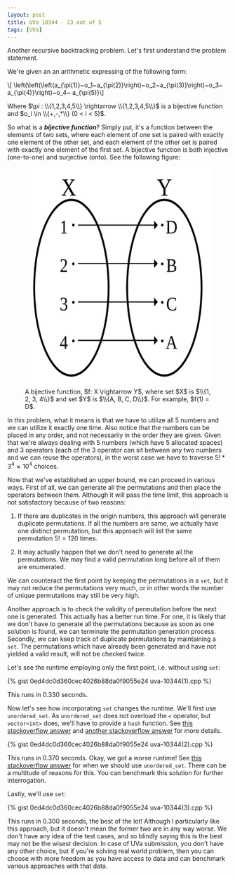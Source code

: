 ```yaml
---
layout: post
title: UVa 10344 - 23 out of 5
tags: [UVa]
---
```


Another recursive backtracking problem. Let's first understand the problem statement.

We're given an an arithmetic expressing of the following form:

\\[ \left(\left(\left(a_{\pi(1)}~o_1~a_{\pi(2)}\right)~o_2~a_{\pi(3)}\right)~o_3~ a_{\pi(4)}\right)~o_4~ a_{\pi(5)}\\]

Where $\pi : \\{1,2,3,4,5\\} \rightarrow \\{1,2,3,4,5\\}$ is a bijective function and $o_i \in \\{+,-,*\\} (0 < i < 5)$. 

So what is a ***bijective function***? Simply put, it's a function between the elements of two sets, where each element of one set is paired with exactly one element of the other set, and each element of the other set is paired with exactly one element of the first set. A bijective function is both injective (one-to-one) and surjective (onto). See the following figure: 

<figure>
<img src="/assets/img/programming_topics/bijective_function.png" width="700" height="500" class="center">
<figcaption> A bijective function, $f: X \rightarrow Y$, where set $X$ is $\\{1, 2, 3, 4\\}$ and set $Y$ is $\\{A, B, C, D\\}$. For example, $f(1) = D$. </figcaption>  
</figure>

In this problem, what it means is that we have to utilize all $5$ numbers and we can utilize it exactly one time. Also notice that the numbers can be placed in any order, and not necessarily in the order they are given. Given that we're always dealing with $5$ numbers (which have $5$ allocated spaces) and $3$ operators (each of the $3$ operator can sit between any two numbers and we can reuse the operators), in the worst case we have to traverse $5! * 3^4 \approx 10^4$ choices. 

Now that we've established an upper bound, we can proceed in various ways. First of all, we can generate all the permutations and then place the operators between them. Although it will pass the time limit, this approach is not satisfactory because of two reasons:
1. If there are duplicates in the origin numbers, this approach will generate duplicate permutations. If all the numbers are same, we actually have one distinct permutation, but this approach will list the same permutation  $5! = 120$ times.  

2. It may actually happen that we don't need to generate all the permutations. We may find a valid permutation long before all of them are enumerated. 

We can counteract the first point by keeping the permutations in a ``set``, but it may not reduce the permutations very much, or in other words the number of unique permutations may still be very high.

Another approach is to check the validity of permutation before the next one is generated. This actually has a better run time. For one, it is likely that we don't have to generate all the permutations because as soon as one solution is found, we can terminate the permutation generation process. Secondly, we can keep track of duplicate permutations by maintaining a ``set``. The permutations which have already been generated and have not yielded a valid result, will not be checked twice. 

Let's see the runtime employing only the first point, i.e. without using ``set``:
<!-- 
unordered set -> 0.370 (runtime generation)
set -> 0.300 (runtime generation)
vector -> 0.330 -->

{% gist 0ed4dc0d360cec4026b88da0f9055e24 uva-10344(1).cpp %}

This runs in $0.330$ seconds. 

Now let's see how incorporating ``set`` changes the runtime. We'll first use ``unordered_set``. As ``unordered_set`` does not overload the ``<`` operator, but ``vector<int>`` does, we'll have to provide a ``hash`` function. See [this stackoverflow answer](https://stackoverflow.com/questions/1349734/why-would-anyone-use-set-instead-of-unordered-set/52203931#52203931) and [another stackoverflow answer](https://stackoverflow.com/questions/29855908/c-unordered-set-of-vectors/29855973#29855973) for more details.

{% gist 0ed4dc0d360cec4026b88da0f9055e24 uva-10344(2).cpp %}

This runs in $0.370$ seconds. Okay, we got a worse runtime! See [this stackoverflow answer](https://stackoverflow.com/questions/1349734/why-would-anyone-use-set-instead-of-unordered-set/1349883#1349883) for when we should use ``unordered_set``. There can be a multitude of reasons for this. You can benchmark this solution for further interrogation. 

Lastly, we'll use ``set``: 

{% gist 0ed4dc0d360cec4026b88da0f9055e24 uva-10344(3).cpp %}

This runs in $0.300$ seconds, the best of the lot! Although I particularly like this approach, but it doesn't mean the former two are in any way worse. We don't have any idea of the test cases, and so blindly saying this is the best may not be the wisest decision. In case of UVa submission, you don't have any other choice, but if you're solving real world problem, then you can choose with more freedom as you have access to data and can benchmark various approaches with that data. 